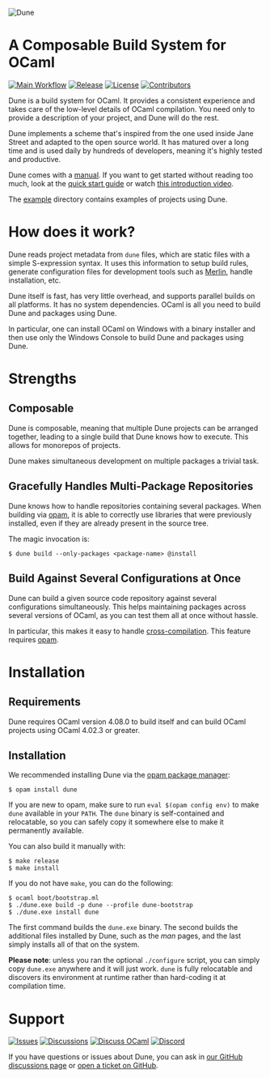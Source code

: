 ![Dune][logo]

# A Composable Build System for OCaml

[![Main Workflow][workflow-badge]][workflow]
[![Release][release-badge]][release]
[![License][license-badge]][license]
[![Contributors][contributors-badge]][contributors]

[logo]: doc/assets/imgs/dune_logo_459x116.png
[workflow]: https://github.com/ocaml/dune/actions/workflows/workflow.yml
[workflow-badge]: https://img.shields.io/github/actions/workflow/status/ocaml/dune/workflow.yml?label=CI&logo=github
[release]: https://github.com/ocaml/dune/releases/latest
[release-badge]: https://img.shields.io/github/v/release/ocaml/dune?label=release
[license]: https://github.com/ocaml/dune/blob/main/LICENSE.md
[license-badge]: https://img.shields.io/github/license/ocaml/dune
[contributors]: https://github.com/ocaml/dune/graphs/contributors
[contributors-badge]: https://img.shields.io/github/contributors-anon/ocaml/dune

Dune is a build system for OCaml. It provides a consistent experience and takes
care of the low-level details of OCaml compilation. You need only to provide a
description of your project, and Dune will do the rest.

Dune implements a scheme that's inspired from the one used inside Jane Street
and adapted to the open source world. It has matured over a long time and is
used daily by hundreds of developers, meaning it's highly tested and productive.

Dune comes with a [manual][manual]. If you want to get started without reading
too much, look at the [quick start guide][quick-start] or watch [this
introduction video][video].

The [example][example] directory contains examples of projects using Dune.

[manual]: https://dune.readthedocs.io/en/latest/
[quick-start]: https://dune.readthedocs.io/en/latest/quick-start.html
[example]: https://github.com/ocaml/dune/tree/main/example
[merlin]: https://github.com/ocaml/merlin
[opam]: https://opam.ocaml.org
[issues]: https://github.com/ocaml/dune/issues
[discussions]: https://github.com/ocaml/dune/discussions
[dune-release]: https://github.com/ocamllabs/dune-release
[video]: https://youtu.be/BNZhmMAJarw

# How does it work?

Dune reads project metadata from `dune` files, which are static files with a
simple S-expression syntax. It uses this information to setup build rules,
generate configuration files for development tools such as [Merlin][merlin],
handle installation, etc.

Dune itself is fast, has very little overhead, and supports parallel builds on
all platforms. It has no system dependencies. OCaml is all you need to build
Dune and packages using Dune.

In particular, one can install OCaml on Windows with a binary installer and then
use only the Windows Console to build Dune and packages using Dune.

# Strengths

## Composable

Dune is composable, meaning that multiple Dune projects can be arranged
together, leading to a single build that Dune knows how to execute. This allows
for monorepos of projects.

Dune makes simultaneous development on multiple packages a trivial task.

## Gracefully Handles Multi-Package Repositories

Dune knows how to handle repositories containing several packages. When building
via [opam][opam], it is able to correctly use libraries that were previously
installed, even if they are already present in the source tree.

The magic invocation is:

```console
$ dune build --only-packages <package-name> @install
```

## Build Against Several Configurations at Once

Dune can build a given source code repository against several configurations
simultaneously. This helps maintaining packages across several versions of
OCaml, as you can test them all at once without hassle.

In particular, this makes it easy to handle
[cross-compilation][cross-compilation]. This feature requires [opam][opam].

[cross-compilation]: https://dune.readthedocs.io/en/latest/cross-compilation.html

# Installation

## Requirements

Dune requires OCaml version 4.08.0 to build itself and can build OCaml projects
using OCaml 4.02.3 or greater.

## Installation

We recommended installing Dune via the [opam package manager][opam]:

```console
$ opam install dune
```

If you are new to opam, make sure to run `eval $(opam config env)` to make
`dune` available in your `PATH`. The `dune` binary is self-contained and
relocatable, so you can safely copy it somewhere else to make it permanently
available.

You can also build it manually with:

```console
$ make release
$ make install
```

If you do not have `make`, you can do the following:

```console
$ ocaml boot/bootstrap.ml
$ ./dune.exe build -p dune --profile dune-bootstrap
$ ./dune.exe install dune
```

The first command builds the `dune.exe` binary. The second builds the additional
files installed by Dune, such as the _man_ pages, and the last simply installs
all of that on the system.

**Please note**: unless you ran the optional `./configure` script, you can
simply copy `dune.exe` anywhere and it will just work. `dune` is fully
relocatable and discovers its environment at runtime rather than hard-coding it
at compilation time.

# Support

[![Issues][issues-badge]][issues]
[![Discussions][discussions-badge]][discussions]
[![Discuss OCaml][discuss-ocaml-badge]][discuss-ocaml]
[![Discord][discord-badge]][discord]

If you have questions or issues about Dune, you can ask in [our GitHub
discussions page][discussions] or [open a ticket on GitHub][issues].

[discussions]: https://github.com/ocaml/dune/discussions
[discussions-badge]: https://img.shields.io/github/discussions/ocaml/dune?logo=github
[issues]: https://github.com/ocaml/dune/issues
[issues-badge]: https://img.shields.io/github/issues/ocaml/dune?logo=github
[discuss-ocaml]: https://discuss.ocaml.org
[discuss-ocaml-badge]: https://img.shields.io/discourse/topics?server=https%3A%2F%2Fdiscuss.ocaml.org%2F
[discord]: https://discord.com/invite/cCYQbqN
[discord-badge]: https://img.shields.io/discord/436568060288172042?logo=discord
